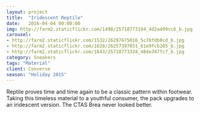 ```yaml
---
layout: project
title:  "Iridescent Reptile"
date:   2016-04-04 00:00:00
img: http://farm2.staticflickr.com/1498/25718773194_4d2a499cc6_b.jpg
carousel:
- http://farm2.staticflickr.com/1532/26297675016_5c7bfdb8cd_b.jpg
- http://farm2.staticflickr.com/1628/26257397031_61e9fcb205_b.jpg
- http://farm2.staticflickr.com/1643/25718773334_484e347fc7_b.jpg
category: Sneakers
tags: "Material"
client: Converse
season: "Holiday 2015"
---
```

Reptile proves time and time again to be a classic pattern within footwear. Taking this timeless material to a youthful consumer, the pack upgrades to an iridescent version. The CTAS Brea never looked better.
